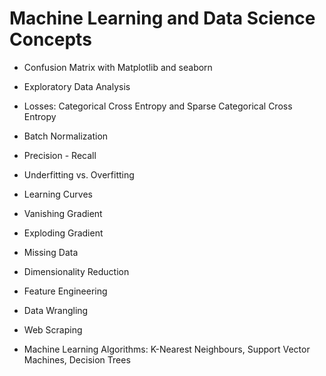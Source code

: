 # Machine Learning and Data Science Concepts

- Confusion Matrix with Matplotlib and seaborn 

- Exploratory Data Analysis

- Losses: Categorical Cross Entropy and Sparse Categorical Cross Entropy

- Batch Normalization

- Precision - Recall

- Underfitting vs. Overfitting

- Learning Curves

- Vanishing Gradient

- Exploding Gradient

- Missing Data

- Dimensionality Reduction

- Feature Engineering

- Data Wrangling

- Web Scraping

- Machine Learning Algorithms: K-Nearest Neighbours, Support Vector Machines, Decision Trees